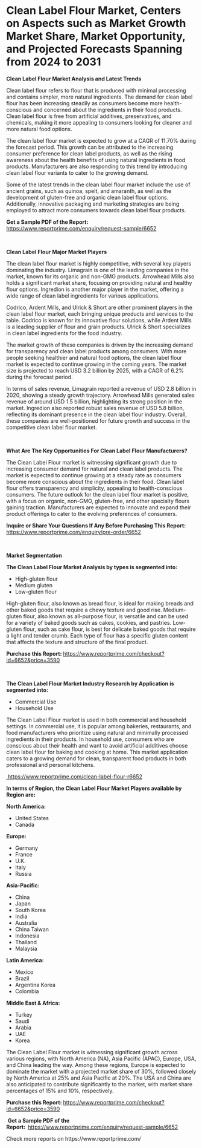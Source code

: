 <p><h1>Clean Label Flour Market, Centers on Aspects such as Market Growth Market Share, Market Opportunity, and Projected Forecasts Spanning from 2024 to 2031</h1></p><p><strong>Clean Label Flour Market Analysis and Latest Trends</strong></p>
<p><p>Clean label flour refers to flour that is produced with minimal processing and contains simpler, more natural ingredients. The demand for clean label flour has been increasing steadily as consumers become more health-conscious and concerned about the ingredients in their food products. Clean label flour is free from artificial additives, preservatives, and chemicals, making it more appealing to consumers looking for cleaner and more natural food options.</p><p>The clean label flour market is expected to grow at a CAGR of 11.70% during the forecast period. This growth can be attributed to the increasing consumer preference for clean label products, as well as the rising awareness about the health benefits of using natural ingredients in food products. Manufacturers are also responding to this trend by introducing clean label flour variants to cater to the growing demand.</p><p>Some of the latest trends in the clean label flour market include the use of ancient grains, such as quinoa, spelt, and amaranth, as well as the development of gluten-free and organic clean label flour options. Additionally, innovative packaging and marketing strategies are being employed to attract more consumers towards clean label flour products.</p></p>
<p><strong>Get a Sample PDF of the Report:&nbsp;</strong> <a href="https://www.reportprime.com/enquiry/request-sample/6652">https://www.reportprime.com/enquiry/request-sample/6652</a></p>
<p>&nbsp;</p>
<p><strong>Clean Label Flour Major Market Players</strong></p>
<p><p>The clean label flour market is highly competitive, with several key players dominating the industry. Limagrain is one of the leading companies in the market, known for its organic and non-GMO products. Arrowhead Mills also holds a significant market share, focusing on providing natural and healthy flour options. Ingredion is another major player in the market, offering a wide range of clean label ingredients for various applications.</p><p>Codrico, Ardent Mills, and Ulrick & Short are other prominent players in the clean label flour market, each bringing unique products and services to the table. Codrico is known for its innovative flour solutions, while Ardent Mills is a leading supplier of flour and grain products. Ulrick & Short specializes in clean label ingredients for the food industry.</p><p>The market growth of these companies is driven by the increasing demand for transparency and clean label products among consumers. With more people seeking healthier and natural food options, the clean label flour market is expected to continue growing in the coming years. The market size is projected to reach USD 3.2 billion by 2025, with a CAGR of 6.2% during the forecast period.</p><p>In terms of sales revenue, Limagrain reported a revenue of USD 2.8 billion in 2020, showing a steady growth trajectory. Arrowhead Mills generated sales revenue of around USD 1.5 billion, highlighting its strong position in the market. Ingredion also reported robust sales revenue of USD 5.8 billion, reflecting its dominant presence in the clean label flour industry. Overall, these companies are well-positioned for future growth and success in the competitive clean label flour market.</p></p>
<p>&nbsp;</p>
<p><strong>What Are The Key Opportunities For Clean Label Flour Manufacturers?</strong></p>
<p><p>The Clean Label Flour market is witnessing significant growth due to increasing consumer demand for natural and clean label products. The market is expected to continue growing at a steady rate as consumers become more conscious about the ingredients in their food. Clean label flour offers transparency and simplicity, appealing to health-conscious consumers. The future outlook for the clean label flour market is positive, with a focus on organic, non-GMO, gluten-free, and other specialty flours gaining traction. Manufacturers are expected to innovate and expand their product offerings to cater to the evolving preferences of consumers.</p></p>
<p><strong>Inquire or Share Your Questions If Any Before Purchasing This Report:</strong> <a href="https://www.reportprime.com/enquiry/pre-order/6652">https://www.reportprime.com/enquiry/pre-order/6652</a></p>
<p>&nbsp;</p>
<p><strong>Market Segmentation</strong></p>
<p><strong>The Clean Label Flour Market Analysis by types is segmented into:</strong></p>
<p><ul><li>High-gluten flour</li><li>Medium gluten</li><li>Low-gluten flour</li></ul></p>
<p><p>High-gluten flour, also known as bread flour, is ideal for making breads and other baked goods that require a chewy texture and good rise. Medium-gluten flour, also known as all-purpose flour, is versatile and can be used for a variety of baked goods such as cakes, cookies, and pastries. Low-gluten flour, such as cake flour, is best for delicate baked goods that require a light and tender crumb. Each type of flour has a specific gluten content that affects the texture and structure of the final product.</p></p>
<p><strong>Purchase this Report:&nbsp;</strong><a href="https://www.reportprime.com/checkout?id=6652&price=3590">https://www.reportprime.com/checkout?id=6652&price=3590</a></p>
<p>&nbsp;</p>
<p><strong>The Clean Label Flour Market Industry Research by Application is segmented into:</strong></p>
<p><ul><li>Commercial Use</li><li>Household Use</li></ul></p>
<p><p>The Clean Label Flour market is used in both commercial and household settings. In commercial use, it is popular among bakeries, restaurants, and food manufacturers who prioritize using natural and minimally processed ingredients in their products. In household use, consumers who are conscious about their health and want to avoid artificial additives choose clean label flour for baking and cooking at home. This market application caters to a growing demand for clean, transparent food products in both professional and personal kitchens.</p></p>
<p><a href="https://www.reportprime.com/clean-label-flour-r6652">&nbsp;https://www.reportprime.com/clean-label-flour-r6652</a></p>
<p><strong>In terms of Region, the Clean Label Flour Market Players available by Region are:</strong></p>
<p>
    <p> <strong> North America: </strong>
        <ul>
            <li>United States</li>
            <li>Canada</li>
        </ul>
        </p> 
    <p> <strong> Europe: </strong>
        <ul>
            <li>Germany</li>
            <li>France</li>
            <li>U.K.</li>
            <li>Italy</li>
            <li>Russia</li>
        </ul>
        </p> 
    <p> <strong> Asia-Pacific: </strong>
        <ul>
            <li>China</li>
            <li>Japan</li>
            <li>South Korea</li>
            <li>India</li>
            <li>Australia</li>
            <li>China Taiwan</li>
            <li>Indonesia</li>
            <li>Thailand</li>
            <li>Malaysia</li>
        </ul>
        </p> 
    <p> <strong> Latin America: </strong>
        <ul>
            <li>Mexico</li>
            <li>Brazil</li>
            <li>Argentina Korea</li>
            <li>Colombia</li>
        </ul>
        </p> 
    <p> <strong> Middle East & Africa: </strong>
        <ul>
            <li>Turkey</li>
            <li>Saudi</li>
            <li>Arabia</li>
            <li>UAE</li>
            <li>Korea</li>
        </ul>
    </p>
    </p>
<p><p>The Clean Label Flour market is witnessing significant growth across various regions, with North America (NA), Asia Pacific (APAC), Europe, USA, and China leading the way. Among these regions, Europe is expected to dominate the market with a projected market share of 30%, followed closely by North America at 25% and Asia Pacific at 20%. The USA and China are also anticipated to contribute significantly to the market, with market share percentages of 15% and 10%, respectively.</p></p>
<p><strong>Purchase this Report: </strong><a href="https://www.reportprime.com/checkout?id=6652&price=3590">https://www.reportprime.com/checkout?id=6652&price=3590</a></p>
<p>&nbsp;<strong>Get a Sample PDF of the Report:&nbsp;&nbsp;</strong><a href="https://www.reportprime.com/enquiry/request-sample/6652">https://www.reportprime.com/enquiry/request-sample/6652</a></p>
<p><strong></strong></p>
<p>Check more reports on https://www.reportprime.com/</p>